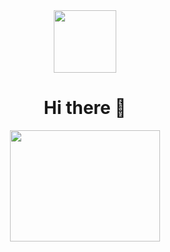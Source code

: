 <div id="header" align="center">
  <img src="https://media.giphy.com/media/6LTJ4inRqlvmxtbLuV/giphy.gif" width="100"/>
  
  <h1>
  Hi there 👋
  </h1>
</div>

<div align="center">
  <img src="https://media.giphy.com/media/YRMb6dd7zprS00JdGZ/giphy.gif" width="240" height="178"/>
</div>
<!-- <div align="center">
  <img src="https://media.giphy.com/media/NKEt9elQ5cR68/giphy.gif" width="600" height="300"/>
</div>
-->

<!--
**Mykhailiuk66/Mykhailiuk66** is a ✨ _special_ ✨ repository because its `README.md` (this file) appears on your GitHub profile.

Here are some ideas to get you started:

- 🔭 I’m currently working on ...
- 🌱 I’m currently learning ...
- 👯 I’m looking to collaborate on ...
- 🤔 I’m looking for help with ...
- 💬 Ask me about ...
- 📫 How to reach me: ...
- 😄 Pronouns: ...
- ⚡ Fun fact: ...
-->
